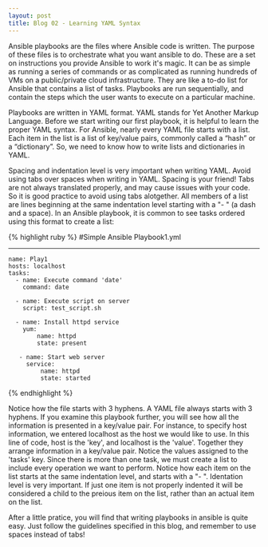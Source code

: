 ```yaml
---
layout: post
title: Blog 02 - Learning YAML Syntax
---
```

Ansible playbooks are the files where Ansible code is written. The purpose of these files is to orchestrate what you want ansible to do. These are a set on instructions you provide Ansible to work it's magic. It can be as simple as running a series of commands or as complicated as running hundreds of VMs on a public/private cloud infrastructure. They are like a to-do list for Ansible that contains a list of tasks. Playbooks are run sequentially, and contain the steps which the user wants to execute on a particular machine. 

Playbooks are written in YAML format. YAML stands for Yet Another Markup Language. Before we start writing our first playbook, it is helpful to learn the proper YAML syntax. For Ansible, nearly every YAML file starts with a list. Each item in the list is a list of key/value pairs, commonly called a “hash” or a “dictionary”. So, we need to know how to write lists and dictionaries in YAML.

Spacing and indentation level is very important when writing YAML. Avoid using tabs over spaces when writing in YAML. Spacing is your friend! Tabs are not always  translated properly, and may cause issues with your code. So it is good practice to avoid using tabs alotgether. All members of a list are lines beginning at the same indentation level starting with a "- " (a dash and a space). In an Ansible playbook, it is common to see tasks ordered using this format to create a list:

<blockquote class="imgur-embed-pub" lang="en" data-id="a/QiPAvwX"><a href="//imgur.com/a/QiPAvwX"></a></blockquote><script async src="//s.imgur.com/min/embed.js" charset="utf-8"></script>

{% highlight ruby %}
#Simple Ansible Playbook1.yml
  
---
    name: Play1
    hosts: localhost
    tasks:
      - name: Execute command 'date'
        command: date
            
      - name: Execute script on server
        script: test_script.sh
            
      - name: Install httpd service
        yum:
            name: httpd
            state: present
                
       - name: Start web server
         service:
             name: httpd
             state: started
{% endhighlight %}
                
Notice how the file starts with 3 hyphens. A YAML file always starts with 3 hyphens. If you examine this playbook further, you will see how all the information is presented in a key/value pair. For instance, to specify host information, we entered localhost as the host we would like to use. In this line of code, host is the 'key', and localhost is the 'value'. Together they arrange information in a key/value pair. Notice the values assigned to the 'tasks' key. Since there is more than one task, we must create a list to include every operation we want to perform. Notice how each item on the list starts at the same indentation level, and starts with a "- ". Identation level is very important. If just one item is not properly indented it will be considered a child to the preious item on the list, rather than an actual item on the list.

After a little pratice, you will find that writing playbooks in ansible is quite easy. Just follow the guidelines specified in this blog, and remember to use spaces instead of tabs!
